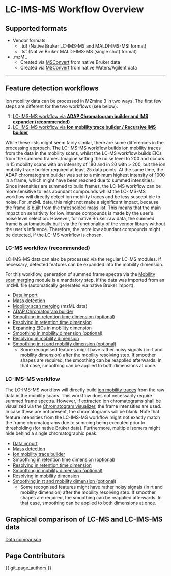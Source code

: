 # LC-IMS-MS Workflow Overview

## Supported formats

* Vendor formats:
    * .tdf (Native Bruker LC-IMS-MS and MALDI-IMS-MSI format)
    * .tsf (Native Bruker MALDI-IMS-MS (single shot) format)
* .mzML
    * Created via [MSConvert](https://proteowizard.sourceforge.io/download.html) from native Bruker
      data
    * Created via [MSConvert](https://proteowizard.sourceforge.io/download.html) from native
      Waters/Agilent data

***

## Feature detection workflows

Ion mobility data can be processed in MZmine 3 in two ways. The first few steps are different for
the two workflows (see below).

1. [LC-IMS-MS workflow via **ADAP Chromatogram builder and IMS expander** **(recommended)**](#lc-ms-workflow-recommended)
2. [LC-IMS-MS workflow via **Ion mobility trace builder / Recursive IMS builder**](#lc-ims-ms-workflow)

While these lists might seem fairly similar, there are some differences in the processing approach.
The LC-IMS-MS workflow builds ion mobility traces from the data in the mobility scans, whilst the
LC-MS workflow builds EICs from the summed frames. Imagine setting the noise level to 200 and occurs
in 15 mobility scans with an intensity of 180 and in 20 with > 200, but the ion mobility trace
builder required at least 25 data points. At the same time, the ADAP chromatogram builder was set to
a minimum highest intensity of 1000 in a frame, which might have been reached due to summed
intensities.  
Since intensities are summed to build frames, the LC-MS workflow can be more sensitive to less
abundant compounds whilst the LC-IMS-MS workflow will directly detect ion mobility traces and be
less susceptible to noise. For .mzML data, this might not make a significant impact, because the
frame is built from the thresholded mass list. This means that the main impact on sensitivity for
low intense compounds is made by the user's noise level selection. However, for native Bruker raw
data, the summed frame is automatically built via the functionality of the vendor library without
the user's influence. Therefore, the more low abundant compounds might be detected, if the LC-MS
workflow is chosen.

### LC-MS workflow (recommended)

LC-IMS-MS data can also be processed via the regular LC-MS modules. If necessary, detected features
can be expanded into the mobility dimension.

For this workflow, generation of summed frame spectra via
the [Mobility scan merging](../../module_docs/mobilityscanmerging/mobility-scan-merging.md) module is a mandatory step, if the data was
imported from an .mzML file (automatically generated via native Bruker import).

  - [Data import](../../module_docs/dataimport/data-import.md#lc-ims-ms-data)  
  - [Mass detection](../../module_docs/massdetection/mass-detection.md#lc-ims-ms-data)  
  - [Mobility scan merging](../../module_docs/mobilityscanmerging/mobility-scan-merging.md) (mzML data)  
  - [ADAP Chromatogram builder](../../module_docs/adapchromatogrambuilder/adap-chromatogram-builder.md)  
  - [Smoothing in retention time dimension (optional)](../../module_docs/smoothing/smoothing.md)  
  - [Resolving in retention time dimension](../../module_docs/localminimumresolver/local-minimum-resolver.md)  
  - [Expanding EICs in mobility dimension](../../module_docs/imsexpander/ims-expander.md)  
  - [Smoothing  in mobility dimension (optional)](../../module_docs/smoothing/smoothing.md#mobility-dimension)  
  - [Resolving in mobility dimension](../../module_docs/localminimumresolver/local-minimum-resolver.md#ion-mobility-data)  
  - [Smoothing in rt and mobility dimension (optional)](../../module_docs/smoothing/smoothing.md)  
    - Some recognised features might have rather noisy signals (in rt and mobility dimension) after the
mobility resolving step. If smoother shapes are required, the smoothing can be reapplied afterwards.
In that case, smoothing can be applied to both dimensions at once.

### LC-IMS-MS workflow

The LC-IMS-MS workflow will directly
build [ion mobility traces](ion-mobility-spectrometry-terminology.md#ion-mobility-trace) from the raw data in the
mobility scans. This workflow does not necessarily require summed frame spectra. However, if
extracted ion chromatograms shall be visualized via
the [Chromatogram visualizer](../../Raw-data-visualisation.md#chromatogram-plot), the frame intensities
are used. In case these are not present, the chromatograms will be blank. Note that feature
intensities from the LC-IMS-MS workflow might not exactly match the frame chromatograms due to
summing being executed prior to thresholding (for native Bruker data). Furthermore, multiple isomers
might hide behind a single chromatographic peak.

  - [Data import](../../module_docs/dataimport/data-import.md#lc-ims-ms-data)  
  - [Mass detection](../../module_docs/massdetection/mass-detection.md#lc-ims-ms-data)  
  - [Ion mobility trace builder](../../module_docs/ionmobilitytracebuilder/ion-mobility-trace-builder.md)  
  - [Smoothing in retention time dimension (optional)](../../module_docs/smoothing/smoothing.md)  
  - [Resolving in retention time dimension](../../module_docs/localminimumresolver/local-minimum-resolver.md)  
  - [Smoothing  in mobility dimension (optional)](../../module_docs/smoothing/smoothing.md#mobility-dimension)  
  - [Resolving in mobility dimension](../../module_docs/localminimumresolver/local-minimum-resolver.md#ion-mobility-data)  
  - [Smoothing in rt and mobility dimension (optional)](../../module_docs/smoothing/smoothing.md)  
    - Some recognised features might have rather noisy signals (in rt and mobility dimension) after the
mobility resolving step. If smoother shapes are required, the smoothing can be reapplied afterwards.
In that case, smoothing can be applied to both dimensions at once.


## Graphical comparison of LC-MS and LC-IMS-MS data

[Data comparison](lc-ms-and-lc-ims-ms-data-comparison.md)

## Page Contributors

{{ git_page_authors }}

